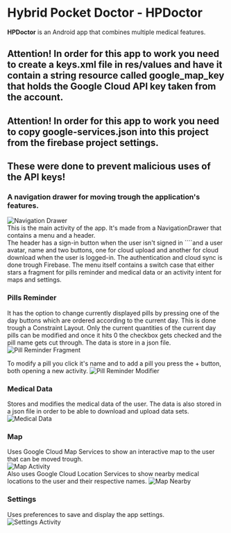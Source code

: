 # Hybrid Pocket Doctor - HPDoctor
**HPDoctor** is an Android app that combines multiple medical features.

## Attention! In order for this app to work you need to create a keys.xml file in res/values and have it contain a string resource called google_map_key that holds the Google Cloud API key taken from the account.
## Attention! In order for this app to work you need to copy google-services.json into this project from the firebase project settings.
## These were done to prevent malicious uses of the API keys!

### A navigation drawer for moving trough the application's features.
![Navigation Drawer](/README_resources/NavigationDrawer.png)<br/>
This is the main activity of the app. It's made from a NavigationDrawer that contains a menu and a header.<br/>
The header has a sign-in button when the user isn't signed in ````and a user avatar, name and two buttons, one for cloud upload and another for cloud download when the user is logged-in. The authentication and cloud sync is done trough Firebase.
The menu itself contains a switch case that either stars a fragment for pills reminder and medical data or an activity intent for maps and settings.

### Pills Reminder
It has the option to change currently displayed pills by pressing one of the day buttons which are ordered according to the current day. This is done trough a Constraint Layout.
Only the current quantities of the current day pills can be modified and once it hits 0 the checkbox gets checked and the pill name gets cut through.
The data is store in a json file.<br/>
![Pill Reminder Fragment](/README_resources/PillsReminder.png)

To modify a pill you click it's name and to add a pill you press the + button, both opening a new activity.
![Pill Reminder Modifier](/README_resources/PillsReminderModify.png)

### Medical Data
Stores and modifies the medical data of the user.
The data is also stored in a json file in order to be able to download and upload data sets.<br/>
![Medical Data](/README_resources/MedicalData.png)

### Map
Uses Google Cloud Map Services to show an interactive map to the user that can be moved trough.<br/>
![Map Activity](/README_resources/Map.png)<br/>
Also uses Google Cloud Location Services to show nearby medical locations to the user and their respective names.
![Map Nearby](/README_resources/MapNearby.png)

### Settings
Uses preferences to save and display the app settings.<br/>
![Settings Activity](/README_resources/Settings.png)<br/>


